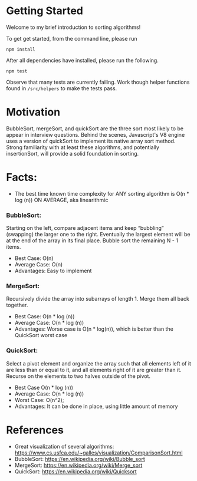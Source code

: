 # Getting Started
Welcome to my brief introduction to sorting algorithms!

To get get started, from the command line, please run 
```
npm install 
```

After all dependencies have installed, please run the following.
```
npm test 
```
Observe that many tests are currently failing. Work though helper functions found in `/src/helpers` to make the tests pass.

# Motivation
BubbleSort, mergeSort, and quickSort are the three sort most likely to be appear in interview questions. Behind the scenes, Javascript's V8 engine uses a version of quickSort to implement its native array sort method. Strong familiarity with at least these algorithms, and potentially insertionSort, will provide a solid foundation in sorting.

# Facts:
- The best time known time complexity for ANY sorting algorithm is O(n * log (n)) ON AVERAGE, aka linearithmic

### BubbleSort: 
Starting on the left, compare adjacent items and keep “bubbling” (swapping) the larger one to the right. Eventually the largest element will be at the end of the array in its final place. Bubble sort the remaining N - 1 items.

- Best Case: O(n)
- Average Case: O(n)
- Advantages: Easy to implement

### MergeSort:
Recursively divide the array into subarrays of length 1. Merge them all back together. 
- Best Case: O(n * log (n))
- Average Case: O(n * log (n))
- Advantages: Worse case is O(n * log(n)), which is better than the QuickSort worst case

### QuickSort:
Select a pivot element and organize the array such that all elements left of it are less than or equal to it, and all elements right of it are greater than it. Recurse on the elements to two halves outside of the pivot.
- Best Case O(n * log (n))
- Average Case: O(n * log (n))
- Worst Case: O(n^2);
- Advantages: It can be done in place, using little amount of memory


# References
- Great visualization of several algorithms:
https://www.cs.usfca.edu/~galles/visualization/ComparisonSort.html
- BubbleSort: https://en.wikipedia.org/wiki/Bubble_sort
- MergeSort: https://en.wikipedia.org/wiki/Merge_sort
- QuickSort: https://en.wikipedia.org/wiki/Quicksort
 